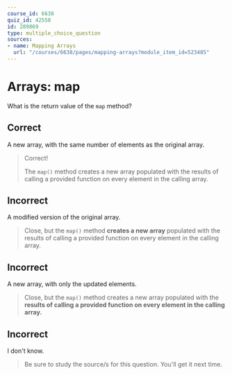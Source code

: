 ```yaml
---
course_id: 6638
quiz_id: 42558
id: 289869
type: multiple_choice_question
sources:
- name: Mapping Arrays
  url: "/courses/6638/pages/mapping-arrays?module_item_id=523485"
---
```


# Arrays: map

What is the return value of the `map` method?

## Correct

A new array, with the same number of elements as the original array.

> Correct!
> 
> The `map()` method creates a new array populated with the results of calling a
> provided function on every element in the calling array.

## Incorrect

A modified version of the original array.

> Close, but the `map()` method **creates a new array** populated with the results
> of calling a provided function on every element in the calling array.

## Incorrect

A new array, with only the updated elements.

> Close, but the `map()` method creates a new array populated with the **results
> of calling a provided function on every element in the calling array.**

## Incorrect

I don't know.

> Be sure to study the source/s for this question. You'll get it next time.
